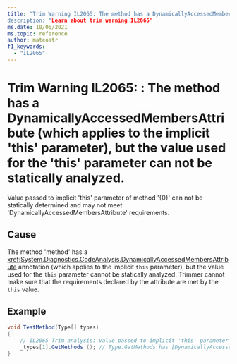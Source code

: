 ```yaml
---
title: "Trim Warning IL2065: The method has a DynamicallyAccessedMembersAttribute (which applies to the implicit 'this' parameter), but the value used for the 'this' parameter can not be statically analyzed.
description: "Learn about trim warning IL2065"
ms.date: 10/06/2021
ms.topic: reference
author: mateoatr
f1_keywords:
  - "IL2065"
---
```

# Trim Warning IL2065: : The method has a DynamicallyAccessedMembersAttribute (which applies to the implicit 'this' parameter), but the value used for the 'this' parameter can not be statically analyzed.

Value passed to implicit 'this' parameter of method '{0}' can not be statically determined and may not meet 'DynamicallyAccessedMembersAttribute' requirements.

## Cause

The method 'method' has a <xref:System.Diagnostics.CodeAnalysis.DynamicallyAccessedMembersAttribute> annotation (which applies to the implicit `this` parameter), but the value used for the `this` parameter cannot be statically analyzed. Trimmer cannot make sure that the requirements declared by the attribute are met by the `this` value.

## Example

```C#
void TestMethod(Type[] types)
{
    // IL2065 Trim analysis: Value passed to implicit 'this' parameter of method 'Type.GetMethods()' can not be statically determined and may not meet 'DynamicallyAccessedMembersAttribute' requirements.
    _types[1].GetMethods (); // Type.GetMethods has [DynamicallyAccessedMembers(DynamicallyAccessedMemberTypes.PublicMethods)] attribute
}
```
